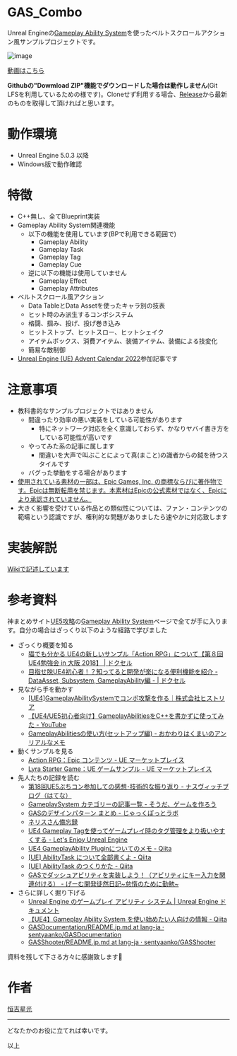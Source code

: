 # GAS_Combo
Unreal Engineの[Gameplay Ability System](https://docs.unrealengine.com/latest/ja/gameplay-ability-system-for-unreal-engine/)を使ったベルトスクロールアクション風サンプルプロジェクトです。

![image](https://user-images.githubusercontent.com/40533980/209134792-ee0f97b4-5de5-4e14-bf05-cfc69c90fbf5.png)

[動画はこちら](https://twitter.com/seiko_dev/status/1606785588064944128)

**Githubの"Dowmload ZIP"機能でダウンロードした場合は動作しません**(Git LFSを利用しているための様です)。Cloneせず利用する場合、[Release](https://github.com/seiko-dev/GAS_Combo/releases)から最新のものを取得して頂ければと思います。

# 動作環境
- Unreal Engine 5.0.3 以降
- Windows版で動作確認

# 特徴
- C++無し、全てBlueprint実装
- Gameplay Ability System関連機能
  - 以下の機能を使用しています(BPで利用できる範囲で)
    - Gameplay Ability
    - Gameplay Task
    - Gameplay Tag
    - Gameplay Cue
  - 逆に以下の機能は使用していません
    - Gameplay Effect
    - Gameplay Attributes
- ベルトスクロール風アクション
  - Data TableとData Assetを使ったキャラ別の技表
  - ヒット時のみ派生するコンボシステム
  - 格闘、掴み、投げ、投げ巻き込み
  - ヒットストップ、ヒットスロー、ヒットシェイク
  - アイテムボックス、消費アイテム、装備アイテム、装備による技変化
  - 簡易な敵制御
- [Unreal Engine (UE) Advent Calendar 2022](https://qiita.com/advent-calendar/2022/ue)参加記事です

# 注意事項
- 教科書的なサンプルプロジェクトではありません
  - 間違ったり効率の悪い実装をしている可能性があります
    - 特にネットワーク対応を全く意識しておらず、かなりヤバイ書き方をしている可能性が高いです
  - やってみた系の記事に属します
    - 間違いを大声で叫ぶことによって真(まこと)の識者からの鉞を待つスタイルです
  - バグった挙動をする場合があります
- [使用されている素材の一部は、Epic Games, Inc. の商標ならびに著作物です。Epicは無断転用を禁じます。本素材はEpicの公式素材ではなく、Epicにより承認されていません。](https://www.epicgames.com/site/ja/fan-art-policy)
- 大きく影響を受けている作品との類似性については、ファン・コンテンツの範疇という認識ですが、権利的な問題がありましたら速やかに対応致します

# 実装解説
[Wikiで記述しています](https://github.com/seiko-dev/GAS_Combo/wiki)

# 参考資料
神まとめサイト[UE5攻略](https://ue5study.com/)の[Gameplay Ability System](https://ue5study.com/unrealengine-gameplay-ability-system/)ページで全てが手に入ります。自分の場合はざっくり以下のような経路で学びました

- ざっくり概要を知る
  - [猫でも分かる UE4の新しいサンプル「Action RPG」について【第８回UE4勉強会 in 大阪 2018】 | ドクセル](https://www.docswell.com/s/EpicGamesJapan/KNLLP5-UE4_SGOsaka2018_ActionRPGSampleCat)
  - [目指せ脱UE4初心者！？知ってると開発が楽になる便利機能を紹介 - DataAsset, Subsystem, GameplayAbility編 - | ドクセル](https://www.docswell.com/s/historia_Inc/5WVYJK-ue4-dataasset-subsystem-gameplayability)
- 見ながら手を動かす
  - [[UE4]GameplayAbilitySystemでコンボ攻撃を作る｜株式会社ヒストリア](https://historia.co.jp/archives/15422/)
  - [【UE4/UE5初心者向け】GameplayAbilitiesをC++を書かずに使ってみた - YouTube](https://www.youtube.com/playlist?list=PLfKehW5UrkqvSzuAi6JJglclwQCeUQFG8)
  - [GameplayAbilitiesの使い方(セットアップ編) - おかわりはくまいのアンリアルなメモ](https://okawari-hakumai.hatenablog.com/entry/2018/07/22/165242)
- 動くサンプルを見る
  - [Action RPG：Epic コンテンツ - UE マーケットプレイス](https://www.unrealengine.com/marketplace/ja/product/action-rpg)
  - [Lyra Starter Game：UE ゲームサンプル - UE マーケットプレイス](https://www.unrealengine.com/marketplace/ja/product/lyra)
- 先人たちの記録を読む
  - [第18回UE5ぷちコン参加しての感想･技術的な振り返り - ナスヴィッチブログ（はてな）](https://nasvic.hateblo.jp/entry/2022/09/15/014141)
  - [GameplaySystem カテゴリーの記事一覧 - そうだ、ゲームを作ろう](https://wvigler.hatenablog.com/archive/category/GameplaySystem)
  - [GASのデザインパターン まとめ - じゃっくぽっとラボ](https://jackpot-lab.hateblo.jp/entry/2021/12/24/070000)
  - [ネリスさん備忘録](https://lunanelis.hatenablog.com/archive/category/GAS)
  - [UE4 Gameplay Tagを使ってゲームプレイ時のタグ管理をより扱いやすくする - Let's Enjoy Unreal Engine](https://unrealengine.hatenablog.com/entry/2017/02/21/220000)
  - [UE4 GameplayAbility Pluginについてのメモ - Qiita](https://qiita.com/unknown_ds/items/6d4438646827bbe08f4a)
  - [[UE] AbilityTask について全部書くよ - Qiita](https://qiita.com/koorinonaka/items/cf26af4433fda41134ac)
  - [[UE] AbilityTask のつくりかた - Qiita](https://qiita.com/koorinonaka/items/50b8daed1c4d7f691b62)
  - [GASでダッシュアビリティを実装しよう！（アビリティにキー入力を関連付ける） - げーむ開発徒然日記~怠惰のために勤勉~](https://game-dev-study.hatenablog.com/entry/2022/01/04/183632)
- さらに詳しく掘り下げる
  - [Unreal Engine のゲームプレイ アビリティ システム | Unreal Engine ドキュメント](https://docs.unrealengine.com/latest/ja/gameplay-ability-system-for-unreal-engine/)
  - [【UE4】Gameplay Ability System を使い始めたい人向けの情報 - Qiita](https://qiita.com/sentyaanko/items/314ee39feb62ce67b885)
  - [GASDocumentation/README.jp.md at lang-ja · sentyaanko/GASDocumentation](https://github.com/sentyaanko/GASDocumentation/blob/lang-ja/README.jp.md)
  - [GASShooter/README.jp.md at lang-ja · sentyaanko/GASShooter](https://github.com/sentyaanko/GASShooter/blob/lang-ja/README.jp.md)

資料を残して下さる方々に感謝致します🙏

# 作者
[恒吉星光](https://twitter.com/seiko_dev)

----
どなたかのお役に立てれば幸いです。

以上
